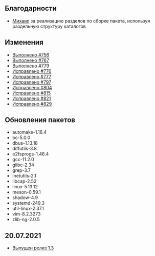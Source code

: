 <!-- ## Обновления пакетов
## Изменения
## Благодарности -->

## Благодарности

- [Михаил](https://github.com/Linuxoid85) за реализацию разделов по сборке пакета, используя раздельную структуру каталогов

## Изменения

- [Выполнено #756](https://github.com/Linux4Yourself/book/issues/756)
- [Выполнено #767](https://github.com/Linux4Yourself/book/issues/767)
- [Выполнено #779](https://github.com/Linux4Yourself/book/issues/779)
- [Исправлено #776](https://github.com/Linux4Yourself/book/issues/776)
- [Исправлено #777](https://github.com/Linux4Yourself/book/issues/777)
- [Исправлено #797](https://github.com/Linux4Yourself/book/issues/797)
- [Исправлено #804](https://github.com/Linux4Yourself/book/issues/804)
- [Исправлено #815](https://github.com/Linux4Yourself/book/issues/815)
- [Исправлено #821](https://github.com/Linux4Yourself/book/issues/821)
- [Исправлено #829](https://github.com/Linux4Yourself/book/issues/829)

## Обновления пакетов

- automake-1.16.4
- bc-5.0.0
- dbus-1.13.18
- diffutils-3.8
- e2fsprogs-1.46.4
- gcc-11.2.0
- glibc-2.34
- grep-3.7
- inetutils-2.1
- libcap-2.52
- linux-5.13.12
- meson-0.59.1
- shadow-4.9
- systemd-249.3
- util-linux-2.37.1
- vim-8.2.3273
- zlib-ng-2.0.5

## 20.07.2021

- [Выпущен релиз 1.3](https://lx4u.ru/rel/1.3/#/)
